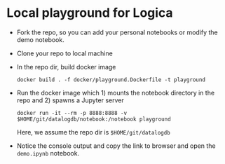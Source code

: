 # Local playground for Logica

* Fork the repo, so you can add your personal notebooks or modify the demo notebook.
* Clone your repo to local machine
* In the repo dir, build docker image
  ```
  docker build . -f docker/playground.Dockerfile -t playground
  ```
* Run the docker image which 1) mounts the notebook directory in the repo and 2) spawns a Jupyter server
  ```
  docker run -it --rm -p 8888:8888 -v $HOME/git/datalogdb/notebook:/notebook playground
  ```
  Here, we assume the repo dir is `$HOME/git/datalogdb`

* Notice the console output and copy the link to browser and open the `demo.ipynb` notebook.
